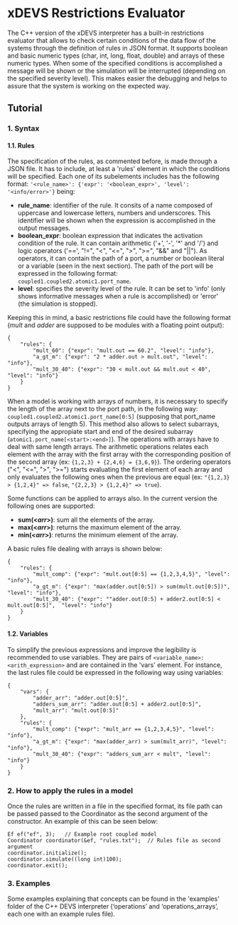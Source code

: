 # xDEVS Restrictions Evaluator
The C++ version of the xDEVS interpreter has a built-in restrictions evaluator that allows to check certain conditions of the data flow of the systems through the definition of rules in JSON format. It supports boolean and basic numeric types (char, int, long, float, double) and arrays of these numeric types. When some of the specified conditions is accomplished a message will be shown or the simulation will be interrupted (depending on the specified severity level). This makes easier the debugging and helps to assure that the system is working on the expected way.

## Tutorial
### 1. Syntax
#### 1.1. Rules
The specification of the rules, as commented before, is made through a JSON file. It has to include, at least a 'rules' element in which the conditions will be specified. Each one of its subelements includes has the following format:
```'<rule_name>': {'expr': '<boolean_expr>', 'level': '<info/error>'}```
being:
- **rule_name**: identifier of the rule. It consits of a name composed of uppercase and lowercase letters, numbers and underscores. This identifier will be shown when the expression is accomplished in the output messages.
- **boolean_expr**: boolean expression that indicates the activation condition of the rule. It can contain arithmetic ('+', '-', '*' and '/') and logic operators ('==', "!=", "<", "<=", ">", ">=", "&&" and "||"). As operators, it can contain the path of a port, a number or boolean literal or a variable (seen in the next section).  The path of the port will be expressed in the following format: ``` coupled1.coupled2.atomic1.port_name```.
- **level**: specifies the severity level of the rule. It can be set to 'info' (only shows informative messages when a rule is accomplished) or 'error' (the simulation is stopped).

Keeping this in mind, a basic restrictions file could have the following format (_mult_ and _adder_ are supposed to be modules with a floating point output):
```
{
	"rules": {
		"mult_60": {"expr": "mult.out == 60.2", "level": "info"}, 
		"a_gt_m": {"expr": "2 * adder.out > mult.out", "level": "info"}, 
		"mult_30_40": {"expr": "30 < mult.out && mult.out < 40", "level": "info"}
	}
}
```

When a model is working with arrays of numbers, it is necessary to specify the length of the array next to the port path, in the following way: ``` coupled1.coupled2.atomic1.port_name[0:5]``` (supposing that port_name outputs arrays of length 5). This method also allows to select subarrays, specifying the appropiate start and end of the desired subarray (```atomic1.port_name[<start>:<end>]```). The operations with arrays have to deal with same length arrays. The arithmetic operations relates each element with the array with the first array with the corresponding position of the second array (ex: ```{1,2,3} + {2,4,6} = {3,6,9}```). The ordering operators ("<", "<=", ">", ">=") starts evaluating the first element of each array and only evaluates the following ones when the previous are equal (ex: ```"{1,2,3} > {1,2,4}" => false```, ```"{2,2,3} > {1,2,4}" => true```).

Some functions can be applied to arrays also. In the current version the following ones are supported:
- **sum(<_arr_>)**: sum all the elements of the array.
- **max(<_arr_>)**: returns the maximum element of the array.
- **min(<_arr_>)**: returns the minimum element of the array.

A basic rules file dealing with arrays is shown below:
```
{
	"rules": {
		"mult_comp": {"expr": "mult.out[0:5] == {1,2,3,4,5}", "level": "info"},
		"a_gt_m": {"expr": "max(adder.out[0:5]) > sum(mult.out[0:5])", "level": "info"}, 
		"mult_30_40": {"expr": ""adder.out[0:5] + adder2.out[0:5] < mult.out[0:5]",  "level": "info"}
	}
}
```

#### 1.2. Variables
To simplify the previous expressions and improve the legibility is recommended to use variables. They are pairs of ```<variable_name>: <arith_expression>``` and are contained in the 'vars' element. For instance, the last rules file could be expressed in the following way using variables:
```
{
	"vars": {
		"adder_arr": "adder.out[0:5]",
		"adders_sum_arr": "adder.out[0:5] + adder2.out[0:5]",
		"mult_arr": "mult.out[0:5]"
	},
	"rules": {
		"mult_comp": {"expr": "mult_arr == {1,2,3,4,5}", "level": "info"},
		"a_gt_m": {"expr": "max(adder_arr) > sum(mult_arr)", "level": "info"},
		"mult_30_40": {"expr": "adders_sum_arr < mult", "level": "info"}
	}
}
```

### 2. How to apply the rules in a model 
Once the rules are written in a file in the specified format, its file path can be passed passed to the Coordinator as the second argument of the constructor. An example of this can be seen below:
```
Ef ef("ef", 3);   // Example root coupled model
Coordinator coordinator(&ef, "rules.txt");  // Rules file as second argument
coordinator.initialize();
coordinator.simulate((long int)100);
coordinator.exit();
```

### 3. Examples
Some examples explaining that concepts can be found in the 'examples' folder of the C++ DEVS interpreter (‘operations’ and ‘operations_arrays’, each one with an example rules file).
